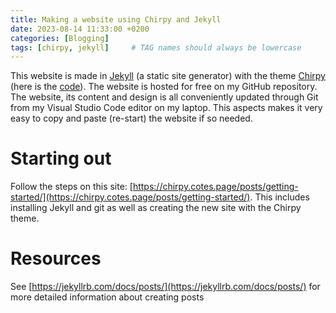 ```yaml
---
title: Making a website using Chirpy and Jekyll
date: 2023-08-14 11:33:00 +0200
categories: [Blogging]
tags: [chirpy, jekyll]     # TAG names should always be lowercase
---
```


This website is made in [Jekyll](https://en.wikipedia.org/wiki/Jekyll_(software)) (a static site generator) with the theme [Chirpy](https://chirpy.cotes.page/) (here is the [code](https://github.com/cotes2020/jekyll-theme-chirpy)). The website is hosted for free on my GitHub repository. The website, its content and design is all conveniently updated through Git from my Visual Studio Code editor on my laptop. This aspects makes it very easy to copy and paste (re-start) the website if so needed. 

# Starting out
Follow the steps on this site: [https://chirpy.cotes.page/posts/getting-started/](https://chirpy.cotes.page/posts/getting-started/). This includes installing Jekyll and git as well as creating the new site with the Chirpy theme.

# Resources
See [https://jekyllrb.com/docs/posts/](https://jekyllrb.com/docs/posts/) for more detailed information about creating posts